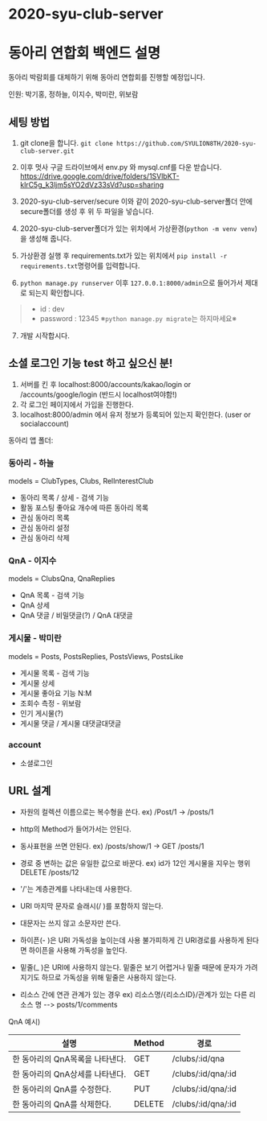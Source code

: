 # 2020-syu-club-server

# 동아리 연합회 백엔드 설명

동아리 박람회를 대체하기 위해 동아리 연합회를 진행할 예정입니다. 

인원: 박기홍, 정하늘, 이지수, 박미란, 위보람

## 세팅 방법

1. git clone을 합니다.
`git clone https://github.com/SYULION8TH/2020-syu-club-server.git`

2. 이후 멋사 구글 드라이브에서 env.py 와 mysql.cnf를 다운 받습니다.
https://drive.google.com/drive/folders/1SVlbKT-klrC5g_k3ljm5sYO2dVz33sVd?usp=sharing

3. 2020-syu-club-server/secure 이와 같이 2020-syu-club-server폴더 안에 secure폴더를 생성 후 위 두 파일을 넣습니다. 

4. 2020-syu-club-server폴더가 있는 위치에서 가상환경(`python -m venv venv`)을 생성해 줍니다.

5. 가상환경 실행 후 requirements.txt가 있는 위치에서 `pip install -r requirements.txt`명령어를 입력합니다.

6. `python manage.py runserver` 이후 `127.0.0.1:8000/admin`으로 들어가서 제대로 되는지 확인합니다.
> - id : dev
> - password : 12345
※`python manage.py migrate`는 하지마세요※

7. 개발 시작합시다.

## 소셜 로그인 기능 test 하고 싶으신 분!
1. 서버를 킨 후 localhost:8000/accounts/kakao/login or /accounts/google/login (반드시 localhost여야함!)
2. 각 로그인 페이지에서 가입을 진행한다.
3. localhost:8000/admin 에서 유저 정보가 등록되어 있는지 확인한다. (user or socialaccount)

동아리 앱 폴더:

### 동아리 - 하늘
models = ClubTypes, Clubs, RelInterestClub

- 동아리 목록 / 상세 - 검색 기능
- 활동 포스팅 좋아요 개수에 따른 동아리 목록
- 관심 동아리 목록
- 관심 동아리 설정
- 관심 동아리 삭제

### QnA - 이지수
models = ClubsQna, QnaReplies

- QnA 목록 - 검색 기능
- QnA 상세
- QnA 댓글 / 비밀댓글(?) / QnA 대댓글

### 게시물 - 박미란
models = Posts, PostsReplies, PostsViews, PostsLike

- 게시물 목록 - 검색 기능
- 게시물 상세
- 게시물 좋아요 기능 N:M
- 조회수 측정 - 위보람
- 인기 게시물(?)
- 게시물 댓글 / 게시물 대댓글대댓글

### account

- 소셜로그인


## URL 설계

+ 자원의 컬렉션 이름으로는 복수형을 쓴다.
ex) /Post/1 -> /posts/1
+ http의 Method가 들어가서는 안된다.
+ 동사표현을 쓰면 안된다.
ex) /posts/show/1 -> GET /posts/1 
+ 경로 중 변하는 값은 유일한 값으로 바꾼다.
ex) id가 12인 게시물을 지우는 행위 DELETE /posts/12

+ '/'는 계층관계를 나타내는데 사용한다.
+ URI 마지막 문자로 슬래시(/ )를 포함하지 않는다.
+ 대문자는 쓰지 않고 소문자만 쓴다.   
+ 하이픈(- )은 URI 가독성을 높이는데 사용
불가피하게 긴 URI경로를 사용하게 된다면 하이픈을 사용해 가독성을 높인다.
+ 밑줄(_ )은 URI에 사용하지 않는다.
밑줄은 보기 어렵거나 밑줄 때문에 문자가 가려지기도 하므로 가독성을 위해 밑줄은 사용하지 않는다.
+ 리소스 간에 연관 관계가 있는 경우
ex) 리소스명/{리소스ID}/관계가 있는 다른 리소스 명
--> posts/1/comments

QnA 예시)

|설명|Method|경로|
|----|-------|----|
|한 동아리의 QnA목록을 나타낸다.|GET|/clubs/:id/qna|
|한 동아리의 QnA상세를 나타낸다.|GET|/clubs/:id/qna/:id|
|한 동아리의 QnA를 수정한다.|PUT|/clubs/:id/qna/:id|
|한 동아리의 QnA를 삭제한다.|DELETE|/clubs/:id/qna/:id|
